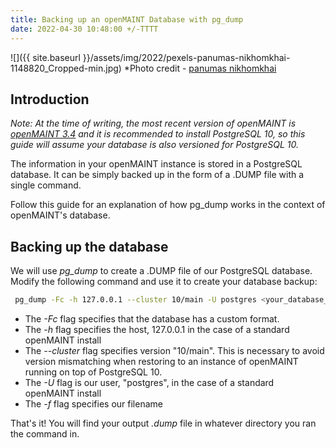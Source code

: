 ```yaml
---
title: Backing up an openMAINT Database with pg_dump
date: 2022-04-30 10:48:00 +/-TTTT
---
```

![]({{ site.baseurl }}/assets/img/2022/pexels-panumas-nikhomkhai-1148820_Cropped-min.jpg)
*Photo credit - [panumas nikhomkhai](https://www.pexels.com/@cookiecutter/)
## Introduction

*Note: At the time of writing, the most recent version of openMAINT is [openMAINT 3.4](https://sourceforge.net/projects/openmaint/files/2.2/Core%20updates/openmaint-2.2-3.4/) and it is recommended to install PostgreSQL 10, so this guide will assume your database is also versioned for PostgreSQL 10.*

The information in your openMAINT instance is stored in a PostgreSQL database. It can be simply backed up in the form of a .DUMP file with a single command. 

Follow this guide for an explanation of how pg_dump works in the context of openMAINT's database.

## Backing up the database

We will use *pg_dump* to create a .DUMP file of our PostgreSQL database. Modify the following command and use it to create your database backup:

```bash
 pg_dump -Fc -h 127.0.0.1 --cluster 10/main -U postgres <your_database_name> -f openMAINT_backup_MM_DD_YYYY.dump
 ```

* The *-Fc* flag specifies that the database has a custom format.
* The *-h* flag specifies the host, 127.0.0.1 in the case of a standard openMAINT install
* The *--cluster* flag specifies version "10/main". This is necessary to avoid version mismatching when restoring to an instance of openMAINT running on top of PostgreSQL 10.
* The *-U* flag is our user, "postgres", in the case of a standard openMAINT install
* The *-f* flag specifies our filename

That's it! You will find your output *.dump* file in whatever directory you ran the command in.